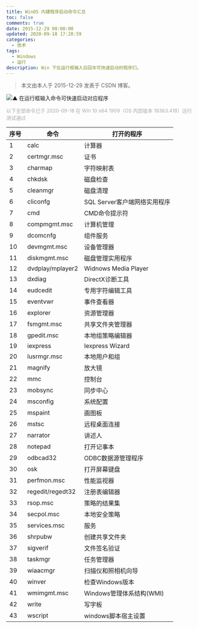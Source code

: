 ```yaml
---
title: WinOS 内建程序启动命令汇总
toc: false
comments: true
date: 2015-12-29 00:00:00
updated: 2020-09-18 17:20:59
categories:
  - 技术
tags:
  - Windows
  - 运行
description: Win 下在运行框输入后回车可快速启动的程序们。
---
```


> 本文由本人于 2015-12-29 发表于 CSDN 博客。

![▲ 在运行框输入命令可快速启动对应程序](001_yunxingkuang_001.png)

<font color=#aaaaaa size=2>以下全部命令已于 2020-09-18 在 Win 10 x64 1909（OS 内部版本 18363.418）运行测试通过</font>

|序号|命令|打开的程序|
|-|-|-|
|1 |calc             |计算器                     |
|2 |certmgr.msc      |证书                       |
|3 |charmap          |字符映射表                  |
|4 |chkdsk           |磁盘检查                    |
|5 |cleanmgr         |磁盘清理                    |
|6 |cliconfg         |SQL Server客户端网络实用程序 |
|7 |cmd              |CMD命令提示符               |
|8 |compmgmt.msc     |计算机管理                  |
|9 |dcomcnfg         |组件服务                    |
|10|devmgmt.msc      |设备管理器                  |
|11|diskmgmt.msc     |磁盘管理实用程序            |
|12|dvdplay/mplayer2 |Widnows Media Player       |
|13|dxdiag           |DirectX诊断工具             |
|14|eudcedit         |专用字符编辑工具            |
|15|eventvwr         |事件查看器                  |
|16|explorer         |资源管理器                  |
|17|fsmgmt.msc       |共享文件夹管理器            |
|18|gpedit.msc       |本地组策略编辑器            |
|19|iexpress         |Iexpress Wizard            |
|20|lusrmgr.msc      |本地用户和组                |
|21|magnify          |放大镜                     |
|22|mmc              |控制台                     |
|23|mobsync          |同步中心                    |
|24|msconfig         |系统配置                    |
|25|mspaint          |画图板                     |
|26|mstsc            |远程桌面连接                |
|27|narrator         |讲述人                     |
|28|notepad          |打开记事本                  |
|29|odbcad32         |ODBC数据源管理程序          |
|30|osk              |打开屏幕键盘                |
|31|perfmon.msc      |性能监视器                  |
|32|regedit/regedt32 |注册表编辑器                |
|33|rsop.msc         |策略的结果集                |
|34|secpol.msc       |本地安全策略                |
|35|services.msc     |服务                       |
|36|shrpubw          |创建共享文件夹              |
|37|sigverif         |文件签名验证                |
|38|taskmgr          |任务管理器                  |
|39|wiaacmgr         |扫描仪和照相机向导           |
|40|winver           |检查Windows版本             |
|41|wmimgmt.msc      |Windows管理体系结构(WMI)    |
|42|write            |写字板                     |
|43|wscript          |windows脚本宿主设置         |
